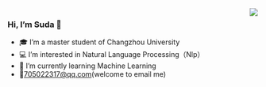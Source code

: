 <img align="right" src="https://github-readme-stats.vercel.app/api?username=Suda777&show_icons=true&icon_color=CE1D2D&text_color=718096&bg_color=ffffff&hide_title=true" />

### Hi, I’m Suda 👋

- :mortar_board: I’m a master student of Changzhou University
- :computer: I’m interested in Natural Language Processing（Nlp）
- :hammer: I’m currently learning Machine Learning
- :email:705022317@qq.com(welcome to email me)


<!---
Suda777/Suda777 is a ✨ special ✨ repository because its `README.md` (this file) appears on your GitHub profile.
You can click the Preview link to take a look at your changes.
--->
